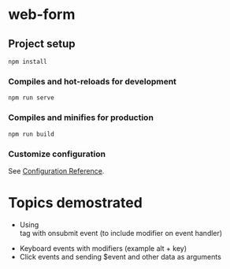 # web-form

## Project setup
```
npm install
```

### Compiles and hot-reloads for development
```
npm run serve
```

### Compiles and minifies for production
```
npm run build
```

### Customize configuration
See [Configuration Reference](https://cli.vuejs.org/config/).


# Topics demostrated
* Using <form> tag with onsubmit event (to include modifier on event handler)
* Keyboard events with modifiers (example alt + key)
* Click events and sending $event and other data as arguments